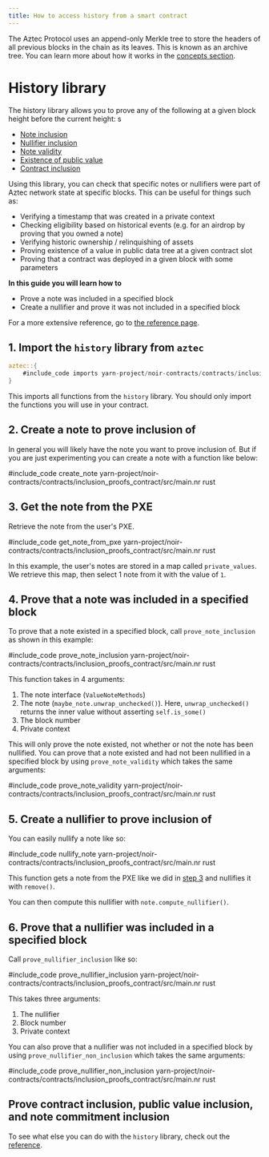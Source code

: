 ```yaml
---
title: How to access history from a smart contract
---
```


The Aztec Protocol uses an append-only Merkle tree to store the headers of all previous blocks in the chain as its leaves. This is known as an archive tree. You can learn more about how it works in the [concepts section](../../../../concepts/advanced/data_structures/trees.md#archive-tree).

# History library

The history library allows you to prove any of the following at a given block height before the current height:
s
* [Note inclusion](#note-inclusion)
* [Nullifier inclusion](#nullifier-inclusion)
* [Note validity](#note-validity)
* [Existence of public value](#public-value-inclusion)
* [Contract inclusion](#contract-inclusion)

Using this library, you can check that specific notes or nullifiers were part of Aztec network state at specific blocks. This can be useful for things such as:

* Verifying a timestamp that was created in a private context
* Checking eligibility based on historical events (e.g. for an airdrop by proving that you owned a note) 
* Verifying historic ownership / relinquishing of assets
* Proving existence of a value in public data tree at a given contract slot
* Proving that a contract was deployed in a given block with some parameters

**In this guide you will learn how to**
* Prove a note was included in a specified block
* Create a nullifier and prove it was not included in a specified block

For a more extensive reference, go to [the reference page](./history_lib_reference.md).

## 1. Import the `history` library from `aztec`

```rust
aztec::{
    #include_code imports yarn-project/noir-contracts/contracts/inclusion_proofs_contract/src/main.nr raw
}
```

This imports all functions from the `history` library. You should only import the functions you will use in your contract.

## 2. Create a note to prove inclusion of

In general you will likely have the note you want to prove inclusion of. But if you are just experimenting you can create a note with a function like below:

#include_code create_note yarn-project/noir-contracts/contracts/inclusion_proofs_contract/src/main.nr rust

## 3. Get the note from the PXE

Retrieve the note from the user's PXE.

#include_code get_note_from_pxe yarn-project/noir-contracts/contracts/inclusion_proofs_contract/src/main.nr rust

In this example, the user's notes are stored in a map called `private_values`. We retrieve this map, then select 1 note from it with the value of `1`.

## 4. Prove that a note was included in a specified block

To prove that a note existed in a specified block, call `prove_note_inclusion` as shown in this example: 

#include_code prove_note_inclusion yarn-project/noir-contracts/contracts/inclusion_proofs_contract/src/main.nr rust

This function takes in 4 arguments:

1. The note interface (`ValueNoteMethods`)
2. The note (`maybe_note.unwrap_unchecked()`). Here, `unwrap_unchecked()` returns the inner value without asserting `self.is_some()`
3. The block number
4. Private context

This will only prove the note existed, not whether or not the note has been nullified. You can prove that a note existed and had not been nullified in a specified block by using `prove_note_validity` which takes the same arguments:

#include_code prove_note_validity yarn-project/noir-contracts/contracts/inclusion_proofs_contract/src/main.nr rust

## 5. Create a nullifier to prove inclusion of

You can easily nullify a note like so:

#include_code nullify_note yarn-project/noir-contracts/contracts/inclusion_proofs_contract/src/main.nr rust

This function gets a note from the PXE like we did in [step 3](#3-get-the-note-from-the-pxe) and nullifies it with `remove()`.

You can then compute this nullifier with `note.compute_nullifier()`.

## 6. Prove that a nullifier was included in a specified block

Call `prove_nullifier_inclusion` like so:

#include_code prove_nullifier_inclusion yarn-project/noir-contracts/contracts/inclusion_proofs_contract/src/main.nr rust

This takes three arguments: 
1. The nullifier
2. Block number
3. Private context

You can also prove that a nullifier was not included in a specified block by using `prove_nullifier_non_inclusion` which takes the same arguments:

#include_code prove_nullifier_non_inclusion yarn-project/noir-contracts/contracts/inclusion_proofs_contract/src/main.nr rust

## Prove contract inclusion, public value inclusion, and note commitment inclusion

To see what else you can do with the `history` library, check out the [reference](./history_lib_reference.md).
